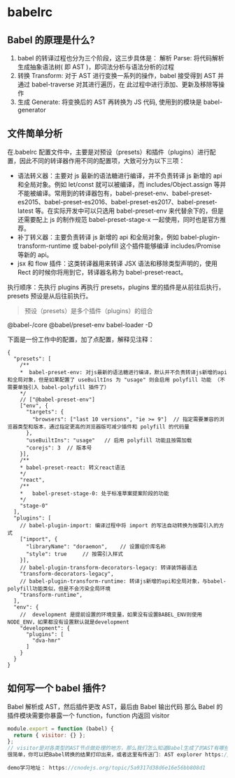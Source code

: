 # babelrc

## Babel 的原理是什么?

1. babel 的转译过程也分为三个阶段，这三步具体是： 解析 Parse: 将代码解析⽣成抽象语法树( 即 AST )，即词法分析与语法分析的过程
2. 转换 Transform: 对于 AST 进⾏变换⼀系列的操作，babel 接受得到 AST 并通过 babel-traverse 对其进⾏遍历，在 此过程中进⾏添加、更新及移除等操作
3. ⽣成 Generate: 将变换后的 AST 再转换为 JS 代码, 使⽤到的模块是 babel-generator

## 文件简单分析

在.babelrc 配置文件中，主要是对预设（presets）和插件（plugins）进行配置，因此不同的转译器作用不同的配置项，大致可分为以下三项：

- 语法转义器：主要对 js 最新的语法糖进行编译，并不负责转译 js 新增的 api 和全局对象。例如 let/const 就可以被编译，而 includes/Object.assign 等并不能被编译。常用到的转译器包有，babel-preset-env、babel-preset-es2015、babel-preset-es2016、babel-preset-es2017、babel-preset-latest 等。在实际开发中可以只选用 babel-preset-env 来代替余下的，但是还需要配上 js 的制作规范 babel-preset-stage-x 一起使用，同时也是官方推荐。
- 补丁转义器：主要负责转译 js 新增的 api 和全局对象，例如 babel-plugin-transform-runtime 或 babel-polyfill 这个插件能够编译 includes/Promise 等新的 api。
- jsx 和 flow 插件：这类转译器用来转译 JSX 语法和移除类型声明的，使用 Rect 的时候你将用到它，转译器名称为 babel-preset-react。

执行顺序：先执行 plugins 再执行 presets，plugins 里的插件是从前往后执行，presets 预设是从后往前执行。

> 预设（presets）是多个插件（plugins）的组合

@babel-/core @babel/preset-env babel-loader -D

下面是一份工作中的配置，加了点配置，解释见注释：

```
{
  "presets": [
    /**
    *  babel-preset-env: 对js最新的语法糖进行编译，默认并不负责转译js新增的api和全局对象，但是如果配置了 useBuiltIns 为 "usage" 则会启用 polyfill 功能 （不需要单独引入 babel-polyfill 插件了）
    */
    // ["@babel-preset-env"]
    ["env", {
      "targets": {
        "browsers": ["last 10 versions", "ie >= 9"]  // 指定需要兼容的浏览器类型和版本，通过指定更高的浏览器版可减少插件和 polyfill 的代码量
      },
      "useBuiltIns": "usage"   // 启用 polyfill 功能且按需加载
      "corejs": 3  // 版本号
    }],
    /**
    * babel-preset-react: 转义react语法
    */
    "react",
    /**
    *   babel-preset-stage-0: 处于标准草案提案阶段的功能
    */
    "stage-0"
  ],
  "plugins": [
    // babel-plugin-import: 编译过程中将 import 的写法自动转换为按需引入的方式
    ["import", {
      "libraryName": "doraemon",    // 设置组价库名称
      "style": true     // 按需引入样式
    }],
    // babel-plugin-transform-decorators-legacy: 转译装饰器语法
    "transform-decorators-legacy",
    // babel-plugin-transform-runtime: 转译js新增的api和全局对象，与babel-polyfill功能类似，但是不会污染全局环境
    "transform-runtime",
  ],
  "env": {
    //  development 是提前设置的环境变量，如果没有设置BABEL_ENV则使用NODE_ENV，如果都没有设置默认就是development
    "development": {
      "plugins": [
        "dva-hmr"
      ]
    }
  }
}

```

## 如何写⼀个 babel 插件?

Babel 解析成 AST，然后插件更改 AST，最后由 Babel 输出代码
那么 Babel 的插件模块需要你暴露⼀个 function，function 内返回 visitor

```js
module.export = function (babel) {
  return { visitor: {} };
};
// visitor是对各类型的AST节点做处理的地⽅，那么我们怎么知道Babel⽣成了的AST有哪些节点呢？ 
很简单，你可以把Babel转换的结果打印出来，或者这⾥有传送⻔: AST explorer https://astexplorer.net/
 
demo学习地址： https://cnodejs.org/topic/5a9317d38d6e16e56bb808d1
```
